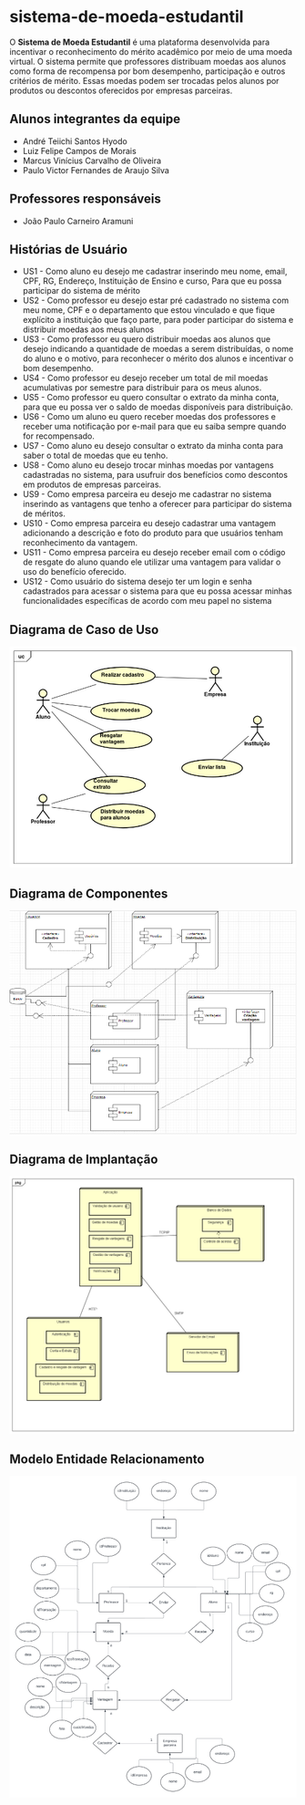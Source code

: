 # sistema-de-moeda-estudantil

O **Sistema de Moeda Estudantil** é uma plataforma desenvolvida para incentivar o reconhecimento do mérito acadêmico por meio de uma moeda virtual. O sistema permite que professores distribuam moedas aos alunos como forma de recompensa por bom desempenho, participação e outros critérios de mérito. Essas moedas podem ser trocadas pelos alunos por produtos ou descontos oferecidos por empresas parceiras.

## Alunos integrantes da equipe

* André Teiichi Santos Hyodo
* Luiz Felipe Campos de Morais
* Marcus Vinícius Carvalho de Oliveira
* Paulo Victor Fernandes de Araujo Silva

## Professores responsáveis

* João Paulo Carneiro Aramuni

## Histórias de Usuário 

* US1 - Como aluno eu desejo me cadastrar inserindo meu nome, email, CPF, RG, Endereço, Instituição de Ensino e curso, Para que eu possa participar do sistema de mérito 
* US2 - Como professor eu desejo estar pré cadastrado no sistema com meu nome, CPF e o departamento que estou vinculado e que fique explícito a instituição que faço parte, para poder participar do sistema e distribuir moedas aos meus alunos
* US3 - Como professor eu quero distribuir moedas aos alunos que desejo indicando a quantidade de moedas a serem distribuídas, o nome do aluno e o motivo, para reconhecer o mérito dos alunos e incentivar o bom desempenho.
* US4 - Como professor eu desejo receber um total de mil moedas acumulativas por semestre para distribuir para os meus alunos.
* US5 - Como professor eu quero consultar o extrato da minha conta, para que eu possa ver o saldo de moedas disponíveis para distribuição.
* US6 - Como um aluno eu quero receber moedas dos professores e receber uma notificação por e-mail para que eu saiba sempre quando for recompensado.
* US7 - Como aluno eu desejo consultar o extrato da minha conta para saber o total de moedas que eu tenho.
* US8 -  Como aluno eu desejo trocar minhas moedas por vantagens cadastradas no sistema, para usufruir dos benefícios como descontos em produtos de empresas parceiras.
* US9 - Como empresa parceira eu desejo me cadastrar no sistema inserindo as vantagens que tenho a oferecer para participar do sistema de méritos.
* US10 - Como empresa parceira eu desejo cadastrar uma vantagem adicionando a descrição e foto do produto para que usuários tenham reconhecimento da vantagem.
* US11 - Como empresa parceira eu desejo receber email com o código de resgate do aluno quando ele utilizar uma vantagem para validar o uso do benefício oferecido.
* US12 - Como  usuário do sistema desejo ter um login e senha cadastrados para acessar o sistema para que eu possa acessar minhas funcionalidades específicas de acordo com meu papel no sistema 

## Diagrama de Caso de Uso

![](/documentacao/imagens/diagrama-de-caso-de-uso.png)

## Diagrama de Componentes

![](/documentacao/imagens/diagrama-de-componentes.png)

## Diagrama de Implantação

![](/documentacao/imagens/Diagrama-de-implantação.png)

## Modelo Entidade Relacionamento

![](/documentacao/imagens/Entidade-Relacionamento.png)
